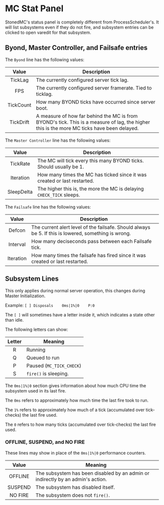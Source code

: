 # MC Stat Panel #
StonedMC's status panel is completely different from ProcessScheduler's. It will list subsystems even if they do not fire, and subsystem entries can be clicked to open varedit for that subsystem.

## Byond, Master Controller, and Failsafe entries ##
The `Byond` line has the following values:

| Value     | Description                                                 |
|:---------:|-------------------------------------------------------------|
| TickLag   | The currently configured server tick lag.                   |
| FPS       | The currently configured server framerate. Tied to ticklag. |
| TickCount | How many BYOND ticks have occurred since server boot.       |
| TickDrift | A measure of how far behind the MC is from BYOND's tick. This is a measure of lag, the higher this is the more MC ticks have been delayed.|

The `Master Controller` line has the following values:

| Value    | Description |
|:--------:|-------------|
| TickRate | The MC will tick every this many BYOND ticks. Should usually be 1.|
| Iteration | How many times the MC has ticked since it was created or last restarted. |
| SleepDelta | The higher this is, the more the MC is delaying `CHECK_TICK` sleeps. |

The `Failsafe` line has the following values:

| Value  | Description |
|:------:|-------------|
| Defcon | The current alert level of the failsafe. Should always be 5. If this is lowered, something is wrong.
| Interval | How many deciseconds pass between each Failsafe tick. |
| Iteration | How many times the failsafe has fired since it was created or last restarted. |

## Subsystem Lines ##
This only applies during normal server operation, this changes during Master Initialization.

Example:
`[ ] Disposals    0ms|1%|0    P:0`

The `[ ]` will sometimes have a letter inside it, which indicates a state other than idle.

The following letters can show:

| Letter | Meaning  |
|:------:|----------|
| R      | Running       |
| Q      | Queued to run |
| P      | Paused (`MC_TICK_CHECK`) |
| S      | `fire()` is sleeping. |

The `0ms|1%|0` section gives information about how much CPU time the subsystem used in its last fire.

The `0ms` refers to approximately how much time the last fire took to run.

The `1%` refers to approximately how much of a tick (accumulated over tick-checks) the last fire used.

The `0` refers to how many ticks (accumulated over tick-checks) the last fire used.

### OFFLINE, SUSPEND, and NO FIRE ### 
These lines may show in place of the `0ms|1%|0` performance counters.

| Value   | Meaning |
|:-------:|---------|
| OFFLINE | The subsystem has been disabled by an admin or indirectly by an admin's action. |
| SUSPEND | The subsystem has disabled itself. |
| NO FIRE | The subsystem does not `fire()`. |
